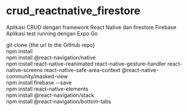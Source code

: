 # crud_reactnative_firestore
Aplikasi CRUD dengan framework React Native dan firestore Firebase
Aplikasi test running dengan Expo Go

git clone {the url to the GitHub repo} <br>
npm install <br>
npm install @react-navigation/native <br>
npm install react-native-reanimated react-native-gesture-handler react-native-screens react-native-safe-area-context @react-native-community/masked-view <br>
npm install firebase --save <br>
npm install react-native-elements <br>
npm install @react-navigation/stack <br>
npm install @react-navigation/bottom-tabs <br>
